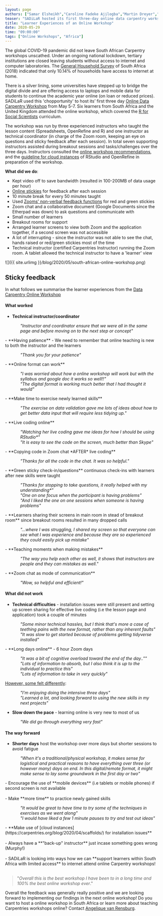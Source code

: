 ```yaml
---
layout: page
authors: ["Samar Elsheikh","Caroline Fadeke Ajilogba","Martin Dreyer","Angelique van Rensburg"]
teaser: "SADiLaR hosted its first three-day online data carpentry workshop"
title: "Learner Experiences of an Online Workshop"
date: 2020-05-29
time: "09:00:00"
tags: ["Online Workshops", "Africa"]
---
```


The global COVID-19 pandemic did not leave South African Carpentry workshops unscathed. Under an ongoing national lockdown, tertiary institutions are closed leaving students without access to internet and computer laboratories. The [General Household Survey](http://www.statssa.gov.za/publications/P0318/P03182018.pdf) of South Africa (2018) indicated that only 10.14% of households have access to internet at home.

 There is a silver lining, some universities have stepped up to bridge the digital divide and are offering access to laptops and mobile data for students to continue the academic year online (on loan or reduced prices). SADiLaR used this 'chopportunity' to host its’ first three day [Online Data Carpentry Workshop](https://sadilar.github.io/2020-05-05-SA-ONLINE/) from May 5-7. Six learners from South Africa and the United Kingdom attended the online workshop, which covered the [R for Social Scientists](https://datacarpentry.org/r-socialsci/) curriculum.

The workshop was run by three experienced instructors who taught the lesson content (Spreadsheets, OpenRefine and R) and one instructor as technical coordinator (in charge of the Zoom room, keeping an eye on questions and sticky feedback after each session).
In total seven supporting instructors assisted during breakout sessions and tasks/challenges over the three days. Instructors consulted the [online workshop recommendations](https://carpentries.org/online-workshop-recommendations/),
and the [guideline for cloud instances](https://carpentries.org/blog/2020/04/scaffolds/) of RStudio and OpenRefine in preparation of the workshop.

**What did we do**:

- Kept video off to save bandwidth (resulted in 100-200MB of data usage per hour)
- [Online stickies](https://pinup.com/) for feedback after each session
- 10 minute break for every 50 minutes taught
- Used [Zooms' non-verbal feedback functions](https://support.zoom.us/hc/en-us/articles/115001286183-Nonverbal-Feedback-During-Meetings) for red and green stickies
- Zoom chat and a collaborative document (Google Documents since the Etherpad was down) to ask questions and communicate with
- Small number of learners
- Breakout rooms for support
- Arranged learner screens to view both Zoom and the application together, if a second screen was not accessible
- A lot of interrupting - since the instructor was not able to see the chat, hands raised or red/green stickies most of the time
- Technical instructor (certified Carpentries Instructor) running the Zoom room. A tablet allowed the technical instructor to have a 'learner' view

![]({{ site.urlimg }}/blog/2020/05/south-african-online-workshop.png)

## Sticky feedback

In what follows we summarise the learner experiences from the [Data Carpentry Online Workshop](https://sadilar.github.io/2020-05-05-SA-ONLINE/)

#### What worked

- **Technical instructor/coordinator**<br>
 <p style="padding-left: 50px"><i>"Instructor and coordinator ensure that we were all in the same page and before moving on to the next step or concept"</i></p>
- **Having patience** - We need to remember that online teaching is new to both the instructor and the learners <br>
<p style="padding-left: 50px"><i>"Thank you for your patience"</i></p>
- **Online format can work**<br>
<p style="padding-left: 50px"><i>"I was worried about how a online workshop will work but with the syllabus and google doc it works so well!!" <br> "The digital format is working much better that I had thought it would"</i></p>
- **Make time to exercise newly learned skills**<br>
<p style="padding-left: 50px"><i>"The exercise on data validation gave me lots of ideas about how to get better data input that will require less tidying up."</i></p>
- **Live coding online**<br>
<p style="padding-left: 50px"><i>"Watching her live coding gave me ideas for how I should be using RStudio*"<br> "It is easy to see the code on the screen, much better than Skype" </i></p>
- **Copying code in Zoom chat *AFTER* live coding**<br>
<p style="padding-left: 50px"><i>"Thanks for all the code in the chat. It was so helpful."</i></p>
- **Green sticky check-in/questions** continuous check-ins with learners after new skills were taught<br>
<p style="padding-left: 50px"><i>"Thanks for stopping to take questions, it really helped with my understanding*"<br> "One on one focus when the participant is having problems" <br> "And I liked the one on one sessions when someone is having problems"</i></p>
- **Learners sharing their screens in main room in stead of breakout room** since breakout rooms resulted in many dropped calls<br>
<p style="padding-left: 50px"><i>"...where I was struggling, I shared my screen so that everyone can see what I was experience and because they are so experienced they could easily pick up mistake"</i></p>
- **Teaching moments when making mistakes**<br>
<p style="padding-left: 50px"><i>"The way you help each other as well, it shows that instructors are people and they can mistakes as well."</i></p>
- **Zoom chat as mode of communication**<br>
<p style="padding-left: 50px"><i>"Wow, so helpful and efficient!"</i></p>



#### What did not work

- **Technical difficulties** - installation issues were still present and setting up screen sharing for effective live coding (i.e the lesson page and application) took a couple of minutes <br>
<p style="padding-left: 50px"><i>"Some minor technical hassles, but I think that's more a case of teething pains with the new format, rather than any inherent faults"<br>
"It was slow to get started because of problems getting tidyverse installed"</i></p>
- **Long days online** - 6 hour Zoom days<br>
<p style="padding-left: 50px"><i>"It was a bit of cognitive overload toward the end of the day..""<br>
"Lots of information to absorb, but I also think it is up to the individual to practice this"<br> "Lots of information to take in very quickly"</i></p>

<u>However, some felt differently</u>:

<p style="padding-left: 50px"><i>"I'm enjoying doing the intensive three days" <br> "Learned a lot, and looking forward to using the new skills in my next projects"</i></p>

- **Slow down the pace** - learning online is very new to most of us <br>
<p style="padding-left: 50px"><i>"We did go through everything very fast"</i></p>



#### The way forward

- **Shorter days** host the workshop over more days but shorter sessions to avoid fatigue<br>
<p style="padding-left: 50px"><i>"When it's a traditional/physical workshop, it makes sense for logistical and practical reasons to have everything over three (or however many) days on end. In this digital/remote format, it might make sense to lay some groundwork in the first day or two"</i></p>
- Encourage the use of **mobile devices**  (i.e tablets or mobile phones) if second screen is not available <br><br>
- Make **more time** to practice newly gained skills<br>
<p style="padding-left: 50px"><i>"It would be great to have time to try some of the techniques in exercises as we went along" <br> "I would have liked a few 1 minute pauses to try and test out ideas"</i></p>
- **Make use of [cloud instances](https://carpentries.org/blog/2020/04/scaffolds/) for installation issues**<br><br>
- Always have a **"back-up" instructor** just incase something goes wrong (Murphy!)<br><br>
- SADiLaR is looking into ways how we can **support learners within South Africa with limited access** to internet attend online Carpentry workshops!<br><br>


>"*Overall this is the best workshop I have been to in a long time and 100% the best online workshop ever*."


Overall the feedback was generally really positive and we are looking forward to implementing our findings in the next online workshop! Do you want to host a online workshop in South Africa or learn more about teaching Carpentries workshops online? Contact [Angelique van Rensburg](mailto:admin-afr@carpentries.org).
